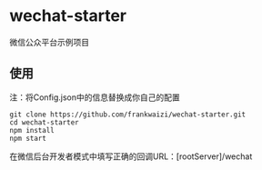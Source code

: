 # wechat-starter
微信公众平台示例项目

## 使用
注：将Config.json中的信息替换成你自己的配置

```
git clone https://github.com/frankwaizi/wechat-starter.git
cd wechat-starter
npm install
npm start
```
在微信后台开发者模式中填写正确的回调URL：[rootServer]/wechat
